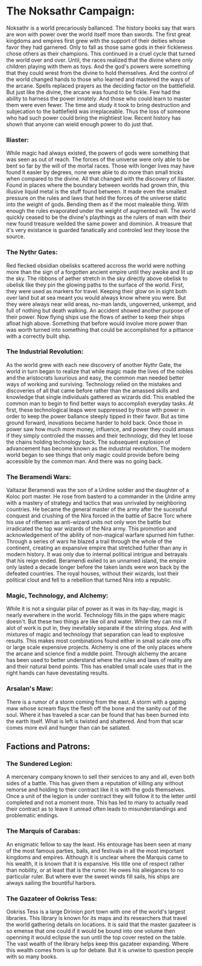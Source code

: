 # The Noksathr Campaign:

Noksathr is a world precariously ballanced. The history books say that wars are won with power over the world itself more than swords. The first great kingdoms and empires first grew with the support of their deities whose favor they had garnered. Only to fall as those same gods in their fickleness chose others as their champions. This continued in a cruel cycle that turned the world over and over. Until, the races realized that the divine where only children playing with them as toys. And the god's powers were something that they could wrest from the divine to hold themselves. And the control of the world changed hands to those who learned and mastered the ways of the arcane. Spells replaced prayers as the deciding factor on the battlefield. But just like the divine, the arcane was found to be fickle. Few had the ability to harness the power innately. And those who could learn to master them were even fewer. The time and study it took to bring destruction and subjecation to the battlefield was irreplaceable. Thus the loss of someone who had such power could bring the mightiest low. Recent history has shown that anyone can wield enough power to do just that.

### Iliaster:

While magic had always existed, the powers of gods were something that was seen as out of reach. The forces of the universe were only able to be bent so far by the will of the mortal races. Those with longer lives may have found it easier by degrees, none were able to do more than small tricks when compared to the divine. All that changed with the discovery of Iliaster. Found in places where the boundary between worlds had grown thin, this illusive liquid metal is the stuff found between. It made even the smallest pressure on the rules and laws that held the forces of the universe static into the weight of gods. Bending them as if the most maleable thing. With enough the rules evaporated under the weight of augmented will. The world quickly ceased to be the divine's playthings as the rulers of man with their new found treasure weilded the same power and dominion. A treasure that it's very existance is guarded fanatically and controled lest they loose the source.

### The Nythr Gates:

Red flecked obsidian obelisks scattered accross the world were nothing more than the sign of a forgotten ancient empire until they awoke and lit up the sky. The ribbons of aether stretch in the sky directly above obelisk to obelisk like they pin the glowing paths to the surface of the world. First, they were used as markers for travel. Keeping their glow on in sight both over land but at sea meant you would always know where you were. But they were always near wild areas, no-man lands, ungoverned, unkempt, and full of nothing but death walking. An accident showed another purpose of their power. Now flying ships use the flows of aether to keep their ships afloat high above. Something that before would involve more power than was worth turned into something that could be accomplished for a pittance with a correctly built ship. 

### The Industrial Revolution:

As the world grew with each new discovery of another Nythr Gate, the world in turn began to realize that while magic made the lives of the nobles and the aristocrats luxurious and easy, the common man needed better ways of working and surviving. Technology relied on the mistakes and discoveries of all that came before rather than the amassed skills and knowledge that single individuals gathered as wizards did. This enabled the common man to begin to find better ways to accomplish everyday tasks. At first, these technological leaps were suppressed by those with power in order to keep the power ballance steeply tipped in their favor. But as time ground forward, inovations became harder to hold back. Once those in power saw how much more money, influence, and power they could amass if they simply controled the masses and their technology, did they let loose the chains holding technology back. The subsequent explosion of advancement has become known as the industrial revolution. The modern world began to see things that only magic could provide before being accessible by the common man. And there was no going back. 

### The Beramendi Wars:

Valtazar Beramendi was the son of a Urdine soldier and the daughter of a Koloc port master. He rose from basterd to a commander in the Urdine army with a mastery of strategy and tactics that was unrivaled by neighboring countries. He became the general master of the army after the sucessful conquest and crushing of the Nira forced in the battle of Sacre Torc where his use of riflemen as anti-wizard units not only won the battle but irradicated the top war wizards of the Nira army. This promotion and acknowledgement of the ability of non-magical warfare spurned him futher. Through a series of wars he blazed a trail through the whole of the continent, creating an expansive empire that stretched futher than any in modern history. It was only due to internal political intrigue and betrayals that his reign ended. Beramendi exiled to an unnamed island, the empire only lasted a decade longer before the taken lands were won back by the defeated countries. The royal houses, without their wizards, lost their political clout and fell to a rebellion that turned Nira into a republic. 

### Magic, Technology, and Alchemy:

While it is not a singular pilar of power as it was in its hay-day, magic is nearly everwhere in the world. Technology fills in the gaps where magic doesn't. But these two things are like oil and water. While they can mix if alot of work is put in, they inevitably separate if the stirring stops. And with mixtures of magic and technology that separation can lead to explosive results. This makes most combinations found either in small scale one offs or large scale expensive projects. Alchemy is one of the only places where the arcane and science find a middle point. Through alchemy the arcane has been used to better understand where the rules and laws of reality are and their natural bend points. This has enabled small scale uses that in the right hands can have devestating results. 

### Arsalan's Maw:

There is a rumor of a storm coming from the east. A storm with a gaping maw whose scream flays the flesh off the bone and the sanity out of the soul. Where it has traveled a scar can be found that has been burned into the earth itself. What is left is twisted and shattered. And from that scar comes more evil and hunger than can be satiated. 

## Factions and Patrons:

### The Sundered Legion: 

A mercenary company known to sell their services to any and all, even both sides of a battle. This has given them a reputation of killing any without remorse and holding to their contract like it is with the gods themselves. Once a unit of the legion is under contract they will follow it to the letter until completed and not a moment more. This has led to many to actually read their contract as to leave it unread often leads to misunderstandings and problematic endings.

### The Marquis of Carabas:

An enigmatic fellow to say the least. His entourage has been seen at many of the most famous parties, balls, and festivals in all the most important kingdoms and empires. Although it is unclear where the Marquis came to his wealth, it is known that it is expansive. His title one of respect rather than nobility, or at least that is the rumor. He owes his alleigances to no particular ruler. But where ever the sweet winds fill sails, his ships are always sailing the bountiful harbors. 

### The Gazateer of Ookriss Tess:

Ookriss Tess is a large Dirinion port town with one of the world's largest libraries. This library is known for its maps and its researchers that travel the world gathering details on locations. It is said that the master gazateer is so emense that one could if it would be bound into one volume then openning it would eclipse the sun until the top cover rested on the table. The vast wealth of the library helps keep this gazateer expanding. Where this wealth comes from is up for debate. But it is unwise to question people with so many books. 
